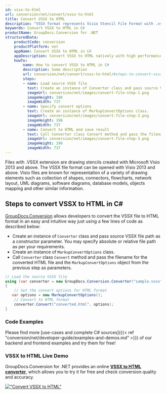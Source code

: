```yaml
---
id: vssx-to-html
url: conversion/net/convert/vssx-to-html
title: Convert VSSX to HTML
description: "VSSX format represents Visio Stencil File Format with .vssx extension. Learn how to convert VSSX to HTML file programmatically in C# language using GroupDocs.Conversion for .NET library."
keywords: Convert VSSX to HTML in C#
productName: GroupDocs.Conversion for .NET
structuredData:
    productCode: conversion
    productPlatform: net
    appName: Convert VSSX to HTML in C#
    appDescription: Convert VSSX to HTML natively with high performance using C# language and server side GroupDocs.Conversion for .NET APIs, without the use of any software like Microsoft or Open Office.
    howTo:
        name: How to convert VSSX to HTML in C# 
        description: Some description
        url: conversion/net/convert/vssx-to-html/#steps-to-convert-vssx-to-html-in-c
        steps:
        - name: Load source VSSX file 
          text: Create an instance of Converter class and pass source VSSX file path as a constructor parameter. You may specify absolute or relative file path as per your requirements. 
          imageUrl: conversion/net/images/convert-file-step-1.png
          imageHeight: 196
          imageWidth: 737
        - name: Specify convert options 
          text: Create an instance of MarkupConvertOptions class.
          imageUrl: conversion/net/images/convert-file-step-2.png
          imageHeight: 196
          imageWidth: 737
        - name: Convert to HTML and save result 
          text: Call Converter class Convert method and pass the filename for the converted HTML file and the MarkupConvertOptions object from the previous step as parameters.
          imageUrl: conversion/net/images/convert-file-step-3.png
          imageHeight: 196
          imageWidth: 737
---
```


Files with .VSSX extension are drawing stencils created with Microsoft Visio 2013 and above. The VSSX file format can be opened with Visio 2013 and above. Visio files are known for representation of a variety of drawing elements such as collection of shapes, connectors, flowcharts, network layout, UML diagrams, software diagrams, database models, objects mapping and other similar information.

## Steps to convert VSSX to HTML in C#

[GroupDocs.Conversion](https://products.groupdocs.com/conversion/net) allows developers to convert the VSSX file to HTML format in an easy and intuitive way just using a few lines of code as described below:

* Create an instance of `Converter` class and pass source VSSX file path as a constructor parameter. You may specify absolute or relative file path as per your requirements. 
* Create an instance of `MarkupConvertOptions` class.
* Call `Converter` class `Convert` method and pass the filename for the converted HTML file and the `MarkupConvertOptions` object from the previous step as parameters.

```csharp
// Load the source VSSX file
using (var converter = new GroupDocs.Conversion.Converter("sample.vssx"))
{
    // Set the convert options for HTML format
   var options = new MarkupConvertOptions();
    // Convert to HTML format
    converter.Convert("converted.html", options);
}
```

### Code Examples

Please find more [use-cases and complete C# sources]({{< ref "conversion/net/developer-guide/examples-and-demos.md" >}}) of our backend and frontend examples and try them for free!

### VSSX to HTML Live Demo

GroupDocs.Conversion for .NET provides an online [**VSSX to HTML converter**](https://products.groupdocs.app/conversion/vssx-to-html), which allows you to try it for free and check conversion quality and accuracy.

[!["Convert VSSX to HTML"](conversion/net/images/convert-to-html/convert-vssx-to-html.png)](https://products.groupdocs.app/conversion/vssx-to-html)